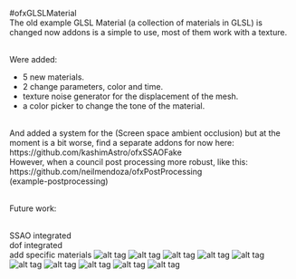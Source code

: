 #ofxGLSLMaterial
<br>
The old example GLSL Material (a collection of materials in GLSL) is changed now addons is a simple to use,
most of them work with a texture.
<br><br>

Were added:
<br>
<ul>
<li>5 new materials.</li>
<li>2 change parameters, color and time.</li>
<li>texture noise generator for the displacement of the mesh.</li>
<li>a color picker to change the tone of the material.</li>
</ul>

<br>
And added a system for the (Screen space ambient occlusion)
but at the moment is a bit worse, find a separate addons for now here:

<br>
https://github.com/kashimAstro/ofxSSAOFake

<br>
However, when a council post processing more robust, like this:
<br>
https://github.com/neilmendoza/ofxPostProcessing
<br>
(example-postprocessing)



<br>Future work:

<br>SSAO integrated
<br>dof integrated
<br>add specific materials
![alt tag](https://github.com/kashimAstro/ofxGLSLMaterial/blob/master/1.jpg)
![alt tag](https://github.com/kashimAstro/ofxGLSLMaterial/blob/master/2.jpg)
![alt tag](https://github.com/kashimAstro/ofxGLSLMaterial/blob/master/3.jpg)
![alt tag](https://github.com/kashimAstro/ofxGLSLMaterial/blob/master/4.jpg)
![alt tag](https://github.com/kashimAstro/ofxGLSLMaterial/blob/master/5.jpg)
![alt tag](https://github.com/kashimAstro/ofxGLSLMaterial/blob/master/6.jpg)
![alt tag](https://github.com/kashimAstro/ofxGLSLMaterial/blob/master/7.jpg)
![alt tag](https://github.com/kashimAstro/ofxGLSLMaterial/blob/master/8.jpg)
![alt tag](https://github.com/kashimAstro/ofxGLSLMaterial/blob/master/9.jpg)
![alt tag](https://github.com/kashimAstro/ofxGLSLMaterial/blob/master/10.jpg)
